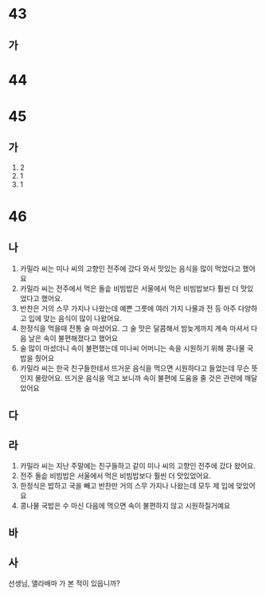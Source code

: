 # 43
## 가
# 44
# 45
## 가
1. 2
2. 1
3. 1
# 46
## 나
1. 카밀라 씨는 미나 씨의 고향인 전주에 갔다 와서 맛있는 음식을 많이 먹었다고 했어요
2. 카밀라 씨는 전주에서 먹은 돌솥 비빔밥은 서울에서 먹은 비빔밥보다 훨씬 더 맛있었다고 했어요.
3. 반찬은 거의 스무 가지나 나왔는데 예쁜 그릇에 여러 가지 나물과 전 등 아주 다양하고 입에 맞는 음식이 많이 나왔어요.
4. 한정식을 먹을때 전통 술 마셨어요. 그 술 맛은 달콤해서 밤늦게까지 계속 마셔서 다음 날은 속이 불편해졌다고 했어요
5. 술 많이 마셨더니 속이 불편했는데 미나씨 어머니는 속을 시원하기 위해 콩나물 국밥을 줬어요
6. 카밀라 씨는 한국 친구들한테서 뜨거운 음식을 먹으면 시원하다고 들었는데 무슨 뜻인지 몰랐어요. 뜨거운 음식을 먹고 보니까 속이 불편에 도움을 줄 것은 관련에 깨달았어요 
## 다
## 라
1. 카밀라 씨는 지난 주말에는 친구들하고 같이 미나 씨의 고향인 전주에 갔다 왔어요.
2. 전주 돌솥 비빔밥은 서울에서 먹은 비빔밥보다 훨씬 더 맛있었어요.
3. 한정식은 밥하고 국을 빼고 반찬만 거의 스무 가지나 나왔는데 모두 제 입에 맞았어요
4. 콩나물 국밥은 수 마신 다음에 먹으면 속이 불편하지 않고 시원하질거예요
## 바

## 사
선생님, 앨라배마 가 본 적이 있읍니까?